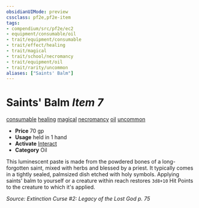 ```yaml
---
obsidianUIMode: preview
cssclass: pf2e,pf2e-item
tags:
- compendium/src/pf2e/ec2
- equipment/consumable/oil
- trait/equipment/consumable
- trait/effect/healing
- trait/magical
- trait/school/necromancy
- trait/equipment/oil
- trait/rarity/uncommon
aliases: ["Saints' Balm"]
---
```

# Saints' Balm *Item 7*  
[consumable](consumable.md)  [healing](healing.md)  [magical](magical.md)  [necromancy](necromancy.md)  [oil](oil.md)  [uncommon](uncommon.md)  

- **Price** 70 gp
- **Usage** held in 1 hand
- **Activate** [Interact](interact.md)
- **Category** Oil

This luminescent paste is made from the powdered bones of a long-forgotten saint, mixed with herbs and blessed by a priest. It typically comes in a tightly sealed, palmsized dish etched with holy symbols. Applying saints' balm to yourself or a creature within reach restores `3d8+10` Hit Points to the creature to which it's applied.

*Source: Extinction Curse #2: Legacy of the Lost God p. 75*